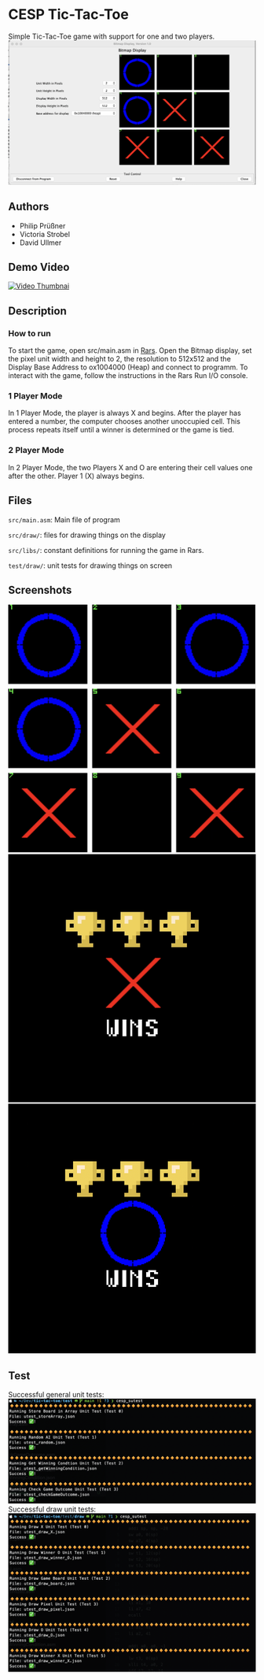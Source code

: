 # CESP Tic-Tac-Toe

Simple Tic-Tac-Toe game with support for one and two players.
![Game Display](documentation/game-display.png)

## Authors

- Philip Prüßner
- Victoria Strobel
- David Ullmer

## Demo Video

[![Video Thumbnai](http://img.youtube.com/vi/-h3eH4ubuno/0.jpg)](http://www.youtube.com/watch?v=-h3eH4ubuno "CESP Demo Video")


## Description
### How to run
To start the game, open src/main.asm in [Rars](https://github.com/TheThirdOne/rars). Open the Bitmap display, set the pixel unit width and height to 2, the resolution to 512x512 and the Display Base Address to ox1004000 (Heap) and connect to programm. To interact with the game, follow the instructions in the Rars Run I/O console.

### 1 Player Mode
In 1 Player Mode, the player is always X and begins. After the player has entered a number, the computer chooses another unoccupied cell. This process repeats itself until a winner is determined or the game is tied.

### 2 Player Mode
In 2 Player Mode, the two Players X and O are entering their cell values one after the other. Player 1 (X) always begins.

## Files

`src/main.asm`: Main file of program

`src/draw/`: files for drawing things on the display

`src/libs/`: constant definitions for running the game in Rars.

`test/draw/`: unit tests for drawing things on screen

## Screenshots

![Game](documentation/game.png)
![Winner X](documentation/winner-x.png)
![Winner O](documentation/winner-o.png)

## Test
Successful general unit tests:
![Successful general unit tests](documentation/successful_utests.png)
Successful draw unit tests:
![Successful draw unit tests](documentation/successful_draw_utests.png)